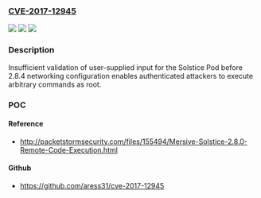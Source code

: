 ### [CVE-2017-12945](https://cve.mitre.org/cgi-bin/cvename.cgi?name=CVE-2017-12945)
![](https://img.shields.io/static/v1?label=Product&message=n%2Fa&color=blue)
![](https://img.shields.io/static/v1?label=Version&message=n%2Fa&color=blue)
![](https://img.shields.io/static/v1?label=Vulnerability&message=n%2Fa&color=brighgreen)

### Description

Insufficient validation of user-supplied input for the Solstice Pod before 2.8.4 networking configuration enables authenticated attackers to execute arbitrary commands as root.

### POC

#### Reference
- http://packetstormsecurity.com/files/155494/Mersive-Solstice-2.8.0-Remote-Code-Execution.html

#### Github
- https://github.com/aress31/cve-2017-12945

